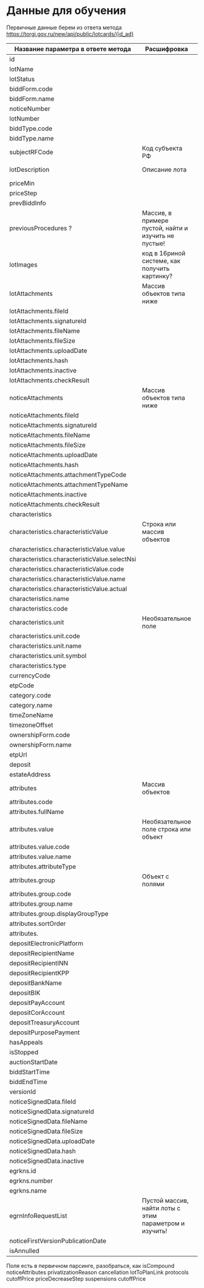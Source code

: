 # Данные для обучения

Первичные данные берем из ответа метода
https://torgi.gov.ru/new/api/public/lotcards/{id_ad}

| Название параметра в ответе метода            | Расшифровка                                            | Тип           |
|-----------------------------------------------|--------------------------------------------------------|---------------|
| id                                            |                                                        | String        |
| lotName                                       |                                                        | String(4000)  |
| lotStatus                                     |                                                        | Enum          |
| biddForm.code                                 |                                                        |               |
| biddForm.name                                 |                                                        |               |
| noticeNumber                                  |                                                        |               |
| lotNumber                                     |                                                        |               |
| biddType.code                                 |                                                        |               |
| biddType.name                                 |                                                        |               |
| subjectRFCode                                 | Код субъекта РФ                                        | Number        |
| lotDescription                                | Описание лота                                          | String (4000) |
| priceMin                                      |                                                        | Number        |
| priceStep                                     |                                                        | Number        |
| prevBiddInfo                                  |                                                        |               |
| previousProcedures  ?                         | Массив, в примере пустой, найти и изучить не пустые!   |               |
| lotImages                                     | код в 16риной системе, как получить картинку?          |               |
| lotAttachments                                | Массив объектов типа ниже                              |               |
| lotAttachments.fileId                         |                                                        |               |
| lotAttachments.signatureId                    |                                                        |               |
| lotAttachments.fileName                       |                                                        |               |
| lotAttachments.fileSize                       |                                                        |               |
| lotAttachments.uploadDate                     |                                                        |               |
| lotAttachments.hash                           |                                                        |               |
| lotAttachments.inactive                       |                                                        |               |
| lotAttachments.checkResult                    |                                                        |
| noticeAttachments                             | Массив объектов типа ниже                              | 
| noticeAttachments.fileId                      |                                                        |               |
| noticeAttachments.signatureId                 |                                                        |               |
| noticeAttachments.fileName                    |                                                        |               |
| noticeAttachments.fileSize                    |                                                        |               |
| noticeAttachments.uploadDate                  |                                                        |               |
| noticeAttachments.hash                        |                                                        |               |
| noticeAttachments.attachmentTypeCode          |                                                        |               |
| noticeAttachments.attachmentTypeName          |                                                        |               |
| noticeAttachments.inactive                    |                                                        |               |
| noticeAttachments.checkResult                 |                                                        |
| characteristics                               |                                                        |               |
| characteristics.characteristicValue           | Строка или массив объектов                             |               |
| characteristics.characteristicValue.value     |                                                        |               |
| characteristics.characteristicValue.selectNsi |                                                        |               |
| characteristics.characteristicValue.code      |                                                        |               |
| characteristics.characteristicValue.name      |                                                        |               |
| characteristics.characteristicValue.actual    |                                                        |               |
| characteristics.name                          |                                                        |               |
| characteristics.code                          |                                                        |               |
| characteristics.unit                          | Необязательное поле                                    |               |
| characteristics.unit.code                     |                                                        |               |
| characteristics.unit.name                     |                                                        |               |
| characteristics.unit.symbol                   |                                                        |               |
| characteristics.type                          |                                                        |               |
| currencyCode                                  |                                                        |               |
| etpCode                                       |                                                        |               |
| category.code                                 |                                                        |               |
| category.name                                 |                                                        |               |
| timeZoneName                                  |                                                        |               |
| timezoneOffset                                |                                                        |               |
| ownershipForm.code                            |                                                        |               |
| ownershipForm.name                            |                                                        |               |
| etpUrl                                        |                                                        |               |
| deposit                                       |                                                        |               |
| estateAddress                                 |                                                        |               |
| attributes                                    | Массив объектов                                        |               |
| attributes.code                               |                                                        |               |
| attributes.fullName                           |                                                        |               |
| attributes.value                              | Необязательное поле  строка или объект                 |               |
| attributes.value.code                         |                                                        |               |
| attributes.value.name                         |                                                        |               |
| attributes.attributeType                      |                                                        |               |
| attributes.group                              | Объект с полями                                        |               |
| attributes.group.code                         |                                                        |               |
| attributes.group.name                         |                                                        |               |
| attributes.group.displayGroupType             |                                                        |               |
| attributes.sortOrder                          |                                                        |               |
| attributes.                                   |                                                        |               |
| depositElectronicPlatform                     |                                                        |               |
| depositRecipientName                          |                                                        |               |
| depositRecipientINN                           |                                                        |               |
| depositRecipientKPP                           |                                                        |               |
| depositBankName                               |                                                        |               |
| depositBIK                                    |                                                        |               |
| depositPayAccount                             |                                                        |               |
| depositCorAccount                             |                                                        |               |
| depositTreasuryAccount                        |                                                        |               |
| depositPurposePayment                         |                                                        |               |
| hasAppeals                                    |                                                        |               |
| isStopped                                     |                                                        |               |
| auctionStartDate                              |                                                        |               |
| biddStartTime                                 |                                                        |               |
| biddEndTime                                   |                                                        |               |
| versionId                                     |                                                        |               |
| noticeSignedData.fileId                       |                                                        |               |
| noticeSignedData.signatureId                  |                                                        |               |
| noticeSignedData.fileName                     |                                                        |               |
| noticeSignedData.fileSize                     |                                                        |               |
| noticeSignedData.uploadDate                   |                                                        |               |
| noticeSignedData.hash                         |                                                        |               |
| noticeSignedData.inactive                     |                                                        |               |
| egrkns.id                                     |                                                        |               |
| egrkns.number                                 |                                                        |               |
| egrkns.name                                   |                                                        |               |
| egrnInfoRequestList                           | Пустой массив, найти лоты с этим параметром и изучить! |               |
| noticeFirstVersionPublicationDate             |                                                        |               |
| isAnnulled                                    |                                                        | Boolean       |

Поля есть в первичном парсинге, разобраться, как 
isCompound
noticeAttributes
privatizationReason
cancellation
lotToPlanLink
protocols
cutoffPrice
priceDecreaseStep
suspensions
cutoffPrice